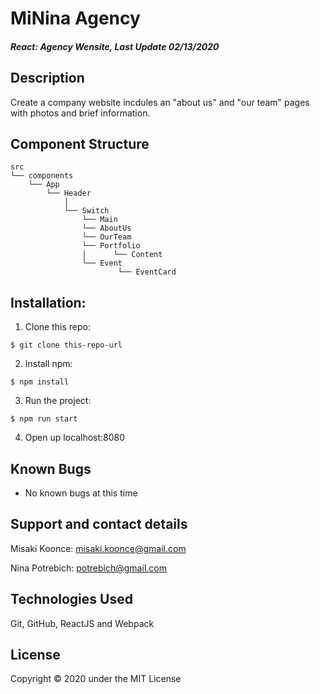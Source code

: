 # MiNina Agency

#### _React: Agency Wensite, Last Update 02/13/2020_

## Description
Create a company website incdules an "about us" and "our team" pages with photos and brief information.

## Component Structure
```
src
└── components
    └── App
        └── Header     
            │       
            └── Switch
                └── Main
                └── AboutUs
                └── OurTeam
                └── Portfolio
                │      └── Content
                └── Event
                        └── EventCard

```

## Installation:
1. Clone this repo:
```
$ git clone this-repo-url
```

2. Install npm:

```
$ npm install
```

3. Run the project:
```
$ npm run start 
```

4. Open up localhost:8080


## Known Bugs
- No known bugs at this time

## Support and contact details
Misaki Koonce: misaki.koonce@gmail.com

Nina Potrebich: potrebich@gmail.com

## Technologies Used
Git, GitHub, ReactJS and Webpack

## License
Copyright © 2020 under the MIT License